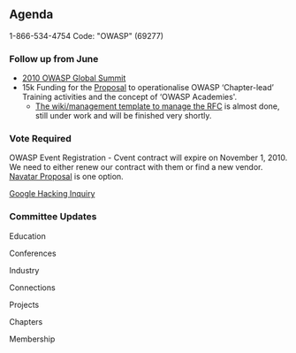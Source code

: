 ## Agenda

1-866-534-4754 Code: "OWASP" (69277)

### Follow up from June

  - [2010 OWASP Global Summit](2010_OWASP_Global_Summit "wikilink")
  - 15k Funding for the
    [Proposal](http://www.owasp.org/index.php/June_7,_2010#Proposal_to_operationalise_OWASP_.E2.80.98Chapter-lead.E2.80.99_Training_activities_and_the_concept_of_.E2.80.98OWASP_Academies.E2.80.99)
    to operationalise OWASP ‘Chapter-lead’ Training activities and the
    concept of ‘OWASP Academies'.
      - [The wiki/management template to manage the
        RFC](OWASP_Request_for_Proposals/Training_Manager "wikilink") is
        almost done, still under work and will be finished very shortly.

### Vote Required

OWASP Event Registration - Cvent contract will expire on November 1,
2010. We need to either renew our contract with them or find a new
vendor. [Navatar
Proposal](http://www.owasp.org/images/1/14/SOW_Online_Event_Registration_OWASP.pdf)
is one option.

[Google Hacking Inquiry](Google_Hacking_Inquiry "wikilink")

### Committee Updates

Education

Conferences

Industry

Connections

Projects

Chapters

Membership